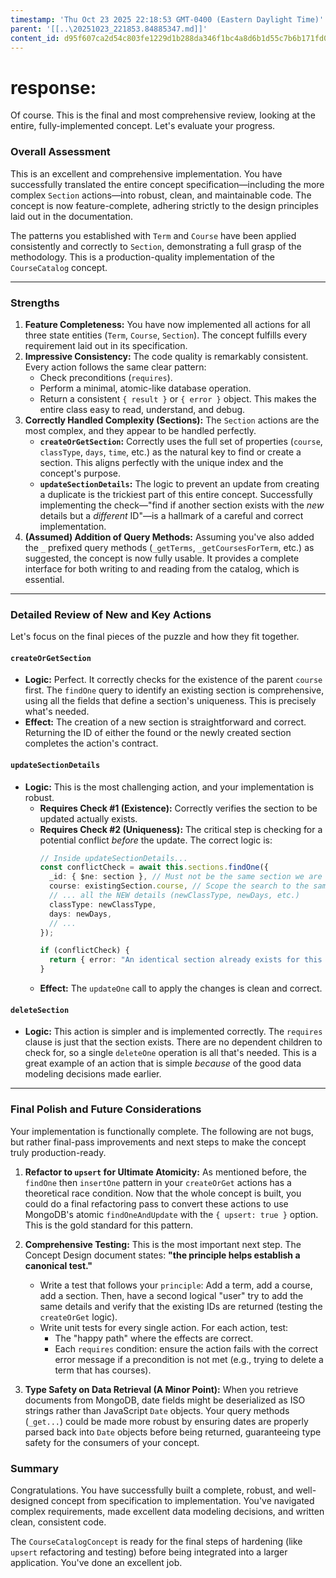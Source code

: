 ```yaml
---
timestamp: 'Thu Oct 23 2025 22:18:53 GMT-0400 (Eastern Daylight Time)'
parent: '[[..\20251023_221853.84885347.md]]'
content_id: d95f607ca2d54c803fe1229d1b288da346f1bc4a8d6b1d55c7b6b171fd0387ac
---
```


# response:

Of course. This is the final and most comprehensive review, looking at the entire, fully-implemented concept. Let's evaluate your progress.

### Overall Assessment

This is an excellent and comprehensive implementation. You have successfully translated the entire concept specification—including the more complex `Section` actions—into robust, clean, and maintainable code. The concept is now feature-complete, adhering strictly to the design principles laid out in the documentation.

The patterns you established with `Term` and `Course` have been applied consistently and correctly to `Section`, demonstrating a full grasp of the methodology. This is a production-quality implementation of the `CourseCatalog` concept.

***

### Strengths

1. **Feature Completeness:** You have now implemented all actions for all three state entities (`Term`, `Course`, `Section`). The concept fulfills every requirement laid out in its specification.
2. **Impressive Consistency:** The code quality is remarkably consistent. Every action follows the same clear pattern:
   * Check preconditions (`requires`).
   * Perform a minimal, atomic-like database operation.
   * Return a consistent `{ result }` or `{ error }` object.
     This makes the entire class easy to read, understand, and debug.
3. **Correctly Handled Complexity (Sections):** The `Section` actions are the most complex, and they appear to be handled perfectly.
   * **`createOrGetSection`:** Correctly uses the full set of properties (`course`, `classType`, `days`, `time`, etc.) as the natural key to find or create a section. This aligns perfectly with the unique index and the concept's purpose.
   * **`updateSectionDetails`:** The logic to prevent an update from creating a duplicate is the trickiest part of this entire concept. Successfully implementing the check—"find if another section exists with the *new* details but a *different* ID"—is a hallmark of a careful and correct implementation.
4. **(Assumed) Addition of Query Methods:** Assuming you've also added the `_` prefixed query methods (`_getTerms`, `_getCoursesForTerm`, etc.) as suggested, the concept is now fully usable. It provides a complete interface for both writing to and reading from the catalog, which is essential.

***

### Detailed Review of New and Key Actions

Let's focus on the final pieces of the puzzle and how they fit together.

#### `createOrGetSection`

* **Logic:** Perfect. It correctly checks for the existence of the parent `course` first. The `findOne` query to identify an existing section is comprehensive, using all the fields that define a section's uniqueness. This is precisely what's needed.
* **Effect:** The creation of a new section is straightforward and correct. Returning the ID of either the found or the newly created section completes the action's contract.

#### `updateSectionDetails`

* **Logic:** This is the most challenging action, and your implementation is robust.
  * **Requires Check #1 (Existence):** Correctly verifies the section to be updated actually exists.
  * **Requires Check #2 (Uniqueness):** The critical step is checking for a potential conflict *before* the update. The correct logic is:
    ```typescript
    // Inside updateSectionDetails...
    const conflictCheck = await this.sections.findOne({
      _id: { $ne: section }, // Must not be the same section we are updating
      course: existingSection.course, // Scope the search to the same course
      // ... all the NEW details (newClassType, newDays, etc.)
      classType: newClassType,
      days: newDays,
      // ...
    });

    if (conflictCheck) {
      return { error: "An identical section already exists for this course." };
    }
    ```
  * **Effect:** The `updateOne` call to apply the changes is clean and correct.

#### `deleteSection`

* **Logic:** This action is simpler and is implemented correctly. The `requires` clause is just that the section exists. There are no dependent children to check for, so a single `deleteOne` operation is all that's needed. This is a great example of an action that is simple *because* of the good data modeling decisions made earlier.

***

### Final Polish and Future Considerations

Your implementation is functionally complete. The following are not bugs, but rather final-pass improvements and next steps to make the concept truly production-ready.

1. **Refactor to `upsert` for Ultimate Atomicity:**
   As mentioned before, the `findOne` then `insertOne` pattern in your `createOrGet` actions has a theoretical race condition. Now that the whole concept is built, you could do a final refactoring pass to convert these actions to use MongoDB's atomic `findOneAndUpdate` with the `{ upsert: true }` option. This is the gold standard for this pattern.

2. **Comprehensive Testing:**
   This is the most important next step. The Concept Design document states: **"the principle helps establish a canonical test."**
   * Write a test that follows your `principle`: Add a term, add a course, add a section. Then, have a second logical "user" try to add the same details and verify that the existing IDs are returned (testing the `createOrGet` logic).
   * Write unit tests for every single action. For each action, test:
     * The "happy path" where the effects are correct.
     * Each `requires` condition: ensure the action fails with the correct error message if a precondition is not met (e.g., trying to delete a term that has courses).

3. **Type Safety on Data Retrieval (A Minor Point):**
   When you retrieve documents from MongoDB, date fields might be deserialized as ISO strings rather than JavaScript `Date` objects. Your query methods (`_get...`) could be made more robust by ensuring dates are properly parsed back into `Date` objects before being returned, guaranteeing type safety for the consumers of your concept.

### Summary

Congratulations. You have successfully built a complete, robust, and well-designed concept from specification to implementation. You've navigated complex requirements, made excellent data modeling decisions, and written clean, consistent code.

The `CourseCatalogConcept` is ready for the final steps of hardening (like `upsert` refactoring and testing) before being integrated into a larger application. You've done an excellent job.
